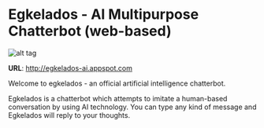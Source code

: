 # Egkelados - AI Multipurpose Chatterbot (web-based)

![alt tag](https://raw.githubusercontent.com/Softdonkey/egkelados/master/assets/68747470733a2f2f7331312e706f7374696d672e63632f3831707a306e3671622f636f6e766f2e706e67.png)

<b>URL</b>: http://egkelados-ai.appspot.com

Welcome to egkelados - an official artificial intelligence chatterbot.

Egkelados is a chatterbot which attempts to imitate a human-based conversation by using AI technology.
You can type any kind of message and Egkelados will reply to your thoughts.

